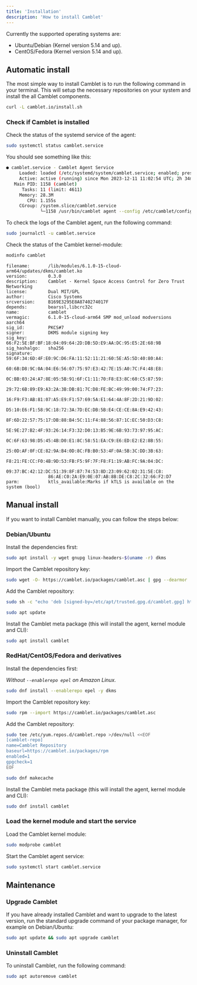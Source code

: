 ```yaml
---
title: 'Installation'
description: 'How to install Camblet'
---
```


Currently the supported operating systems are:

- Ubuntu/Debian (Kernel version 5.14 and up).
- CentOS/Fedora (Kernel version 5.14 and up).

## Automatic install

The most simple way to install Camblet is to run the following command in your terminal.
This will setup the necessary repositories on your system and install the all Camblet components.

```sh
curl -L camblet.io/install.sh
```

### Check if Camblet is installed

Check the status of the systemd service of the agent:

```sh
sudo systemctl status camblet.service
```

You should see something like this:

```sh
● camblet.service - Camblet Agent Service
     Loaded: loaded (/etc/systemd/system/camblet.service; enabled; preset: enabled)
     Active: active (running) since Mon 2023-12-11 11:02:54 UTC; 2h 34min ago
   Main PID: 1158 (camblet)
      Tasks: 11 (limit: 4611)
     Memory: 28.3M
        CPU: 1.155s
     CGroup: /system.slice/camblet.service
             └─1158 /usr/bin/camblet agent --config /etc/camblet/config.yaml --rules-path /etc/camblet/rules/ --sd-path /etc/camblet/services/
```

To check the logs of the Camblet agent, run the following command:

```sh
sudo journalctl -u camblet.service
```

Check the status of the Camblet kernel-module:

```sh
modinfo camblet
```
```
filename:       /lib/modules/6.1.0-15-cloud-arm64/updates/dkms/camblet.ko
version:        0.3.0
description:    Camblet - Kernel Space Access Control for Zero Trust Networking
license:        Dual MIT/GPL
author:         Cisco Systems
srcversion:     B169E3295E8A8740274017F
depends:        bearssl,libcrc32c
name:           camblet
vermagic:       6.1.0-15-cloud-arm64 SMP mod_unload modversions aarch64
sig_id:         PKCS#7
signer:         DKMS module signing key
sig_key:        66:F2:5E:BF:BF:18:04:09:64:2D:DB:5D:E9:AA:DC:95:E5:2E:68:9B
sig_hashalgo:   sha256
signature:      59:6F:34:6D:4F:E0:9C:D6:FA:11:52:11:21:60:5E:A5:5D:40:80:A4:
                60:6B:D8:9C:0A:04:E6:56:07:75:97:E3:42:7E:15:A0:7C:F4:48:E8:
                0C:BB:03:24:A7:8E:05:5B:91:6F:C1:11:70:F8:E3:8C:60:C5:87:59:
                29:72:6B:89:E9:A3:2A:3B:DB:81:7C:D8:FE:BC:49:99:00:74:F7:23:
                16:F9:F3:AB:81:07:A5:E9:F1:57:69:5A:E1:64:4A:8F:2D:21:9D:02:
                D5:10:E6:F1:58:9C:18:72:3A:7D:EC:DB:5B:E4:CE:CE:8A:E9:42:43:
                8F:6D:22:57:75:17:DB:88:B4:5C:11:F4:88:56:87:1C:EC:50:D3:C8:
                5E:9E:27:B2:4F:93:26:14:F3:32:D0:13:B5:9E:6B:93:73:97:95:AC:
                0C:6F:63:98:D5:45:4B:D0:E1:8C:58:51:EA:C9:E6:ED:E2:E2:8B:55:
                25:0D:AF:0F:CE:82:9A:B4:0D:8C:FB:B0:53:4F:0A:5B:3C:DD:3B:63:
                F8:21:FE:CC:F0:4B:9D:53:FB:F5:9F:7F:F8:F1:19:AB:FC:9A:04:DC:
                09:37:BC:42:12:DC:51:39:8F:87:74:53:8D:23:09:62:02:31:5E:C8:
                86:AE:C0:2A:E9:0E:07:AB:8B:DE:C8:2C:32:66:F2:D7
parm:           ktls_available:Marks if kTLS is available on the system (bool)
```

## Manual install

If you want to install Camblet manually, you can follow the steps below:

### Debian/Ubuntu

Install the dependencies first:

```sh
sudo apt install -y wget gnupg linux-headers-$(uname -r) dkms
```

Import the Camblet repository key:

```sh
sudo wget -O- https://camblet.io/packages/camblet.asc | gpg --dearmor | sudo tee /etc/apt/trusted.gpg.d/camblet.gpg >/dev/null
```

Add the Camblet repository:

```sh
sudo sh -c "echo 'deb [signed-by=/etc/apt/trusted.gpg.d/camblet.gpg] https://camblet.io/packages/deb stable main' > /etc/apt/sources.list.d/camblet.list"

sudo apt update
```

Install the Camblet meta package (this will install the agent, kernel module and CLI):

```sh
sudo apt install camblet
```

### RedHat/CentOS/Fedora and derivatives

Install the dependencies first:

_Without `--enablerepo epel` on Amazon Linux._

```sh
sudo dnf install --enablerepo epel -y dkms
```

Import the Camblet repository key:

```sh
sudo rpm --import https://camblet.io/packages/camblet.asc
```

Add the Camblet repository:

```sh
sudo tee /etc/yum.repos.d/camblet.repo >/dev/null <<EOF
[camblet-repo]
name=Camblet Repository
baseurl=https://camblet.io/packages/rpm
enabled=1
gpgcheck=1
EOF

sudo dnf makecache
```

Install the Camblet meta package (this will install the agent, kernel module and CLI):

```sh
sudo dnf install camblet
```

### Load the kernel module and start the service

Load the Camblet kernel module:

```sh
sudo modprobe camblet
```

Start the Camblet agent service:

```sh
sudo systemctl start camblet.service
```

## Maintenance

### Upgrade Camblet

If you have already installed Camblet and want to upgrade to the latest version,
run the standard upgrade command of your package manager, for example on Debian/Ubuntu:

```sh
sudo apt update && sudo apt upgrade camblet
```

### Uninstall Camblet

To uninstall Camblet, run the following command:

```sh
sudo apt autoremove camblet
```
